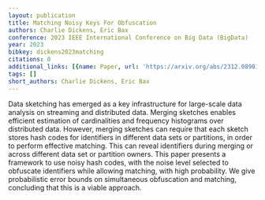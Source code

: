 ```yaml
---
layout: publication
title: Matching Noisy Keys For Obfuscation
authors: Charlie Dickens, Eric Bax
conference: 2023 IEEE International Conference on Big Data (BigData)
year: 2023
bibkey: dickens2023matching
citations: 0
additional_links: [{name: Paper, url: 'https://arxiv.org/abs/2312.08981'}]
tags: []
short_authors: Charlie Dickens, Eric Bax
---
```

Data sketching has emerged as a key infrastructure for large-scale data
analysis on streaming and distributed data. Merging sketches enables efficient
estimation of cardinalities and frequency histograms over distributed data.
However, merging sketches can require that each sketch stores hash codes for
identifiers in different data sets or partitions, in order to perform effective
matching. This can reveal identifiers during merging or across different data
set or partition owners. This paper presents a framework to use noisy hash
codes, with the noise level selected to obfuscate identifiers while allowing
matching, with high probability. We give probabilistic error bounds on
simultaneous obfuscation and matching, concluding that this is a viable
approach.